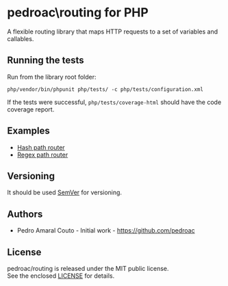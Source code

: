 # pedroac\routing for PHP

A flexible routing library that maps HTTP requests to a set of variables and callables.

## Running the tests

Run from the library root folder:

`php/vendor/bin/phpunit php/tests/ -c php/tests/configuration.xml`

If the tests were successful, `php/tests/coverage-html` should have the code coverage report.

## Examples

- [Hash path router](php/examples/hash-path-router.php)
- [Regex path router](php/examples/regex-path-router.php)

## Versioning

It should be used [SemVer](http://semver.org/) for versioning.

## Authors

- Pedro Amaral Couto - Initial work - https://github.com/pedroac

## License

pedroac/routing is released under the MIT public license.  
See the enclosed [LICENSE](LICENSE) for details.
